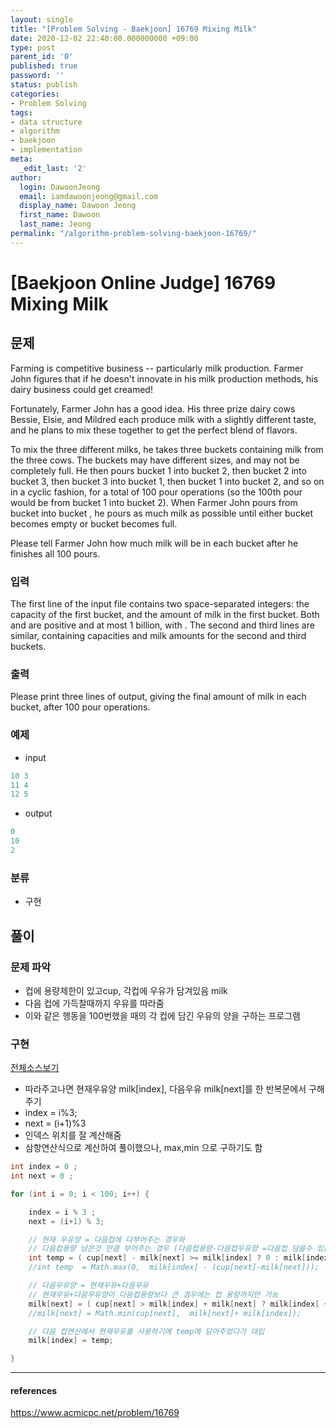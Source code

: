 ```yaml
---
layout: single
title: "[Problem Solving - Baekjoon] 16769 Mixing Milk"
date: 2020-12-02 22:40:00.000000000 +09:00
type: post
parent_id: '0'
published: true
password: ''
status: publish
categories:
- Problem Solving
tags:
- data structure
- algorithm
- baekjoon
- implementation
meta:
  _edit_last: '2'
author:
  login: DawoonJeong
  email: iamdawoonjeong@gmail.com
  display_name: Dawoon Jeong
  first_name: Dawoon
  last_name: Jeong
permalink: "/algorithm-problem-solving-baekjoon-16769/"
---
```

# [Baekjoon Online Judge] 16769 Mixing Milk

## 문제
Farming is competitive business -- particularly milk production. Farmer John figures that if he doesn't innovate in his milk production methods, his dairy business could get creamed!

Fortunately, Farmer John has a good idea. His three prize dairy cows Bessie, Elsie, and Mildred each produce milk with a slightly different taste, and he plans to mix these together to get the perfect blend of flavors.

To mix the three different milks, he takes three buckets containing milk from the three cows. The buckets may have different sizes, and may not be completely full. He then pours bucket 1 into bucket 2, then bucket 2 into bucket 3, then bucket 3 into bucket 1, then bucket 1 into bucket 2, and so on in a cyclic fashion, for a total of 100 pour operations (so the 100th pour would be from bucket 1 into bucket 2). When Farmer John pours from bucket  into bucket , he pours as much milk as possible until either bucket  becomes empty or bucket  becomes full.

Please tell Farmer John how much milk will be in each bucket after he finishes all 100 pours.

### 입력
The first line of the input file contains two space-separated integers: the capacity  of the first bucket, and the amount of milk  in the first bucket. Both  and  are positive and at most 1 billion, with . The second and third lines are similar, containing capacities and milk amounts for the second and third buckets.

### 출력
Please print three lines of output, giving the final amount of milk in each bucket, after 100 pour operations.

### 예제
- input

```java
10 3
11 4
12 5
```

- output

```java
0
10
2
```

### 분류
- 구현

## 풀이

### 문제 파악
- 컵에 용량제한이 있고cup, 각컵에 우유가 담겨있음 milk
- 다음 컵에 가득찰때까지 우유를 따라줌
- 이와 같은 행동을 100번했을 때의 각 컵에 담긴 우유의 양을 구하는 프로그램

### 구현

[전체소스보기](https://github.com/devvoon/java-datastructure-algorithm/blob/master/java-algorithm-problem-solving/src/baekjoon/problem16769/Main.java)


- 따라주고나면 현재우유양 milk[index], 다음우유 milk[next]를 한 반복문에서 구해주기
- index = i%3;
- next = (i+1)%3
- 인덱스 위치를 잘 계산해줌
- 삼항연산식으로 계산하여 풀이했으나, max,min 으로 구하기도 함

```java
int index = 0 ;
int next = 0 ;

for (int i = 0; i < 100; i++) {

    index = i % 3 ;
    next = (i+1) % 3;

    // 현재 우유양 = 다음컵에 다부어주는 경우와
    // 다음컵용량 남은것 만큼 부어주는 경우 (다음컵용량-다음컵우유양 =다음컵 담을수 있는양)
    int temp = ( cup[next] - milk[next] >= milk[index] ? 0 : milk[index] - (cup[next] - milk[next]));
    //int temp  = Math.max(0,  milk[index] - (cup[next]-milk[next]));

    // 다음우유양 = 현재우유+다음우유
    // 현재우유+다음우유양이 다음컵용량보다 큰 경우에는 컵 용량까지만 가능  
    milk[next] = ( cup[next] > milk[index] + milk[next] ? milk[index] + milk[next]: cup[next]);
    //milk[next] = Math.min(cup[next],  milk[next]+ milk[index]);

    // 다음 컵연산에서 현재우유를 사용하기에 temp에 담아주었다가 대입
    milk[index] = temp;

}

```

---

#### references
<https://www.acmicpc.net/problem/16769>

